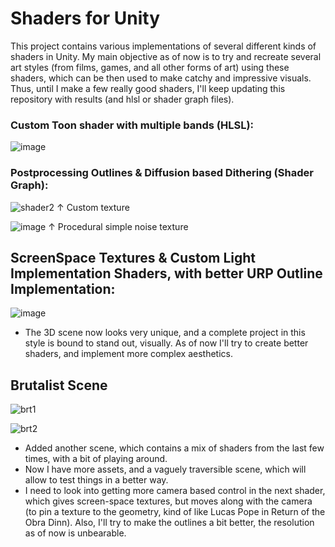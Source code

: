 # Shaders for Unity
This project contains various implementations of several different kinds of shaders in Unity.
My main objective as of now is to try and recreate several art styles (from films, games, and all other forms of art) using these shaders, which can be then used to make catchy and impressive visuals.
Thus, until I make a few really good shaders, I'll keep updating this repository with results (and hlsl or shader graph files). 

### Custom Toon shader with multiple bands (HLSL):
![image](https://github.com/PrateekTh/shader-showcase/assets/57175545/beb54e89-93aa-4f33-a199-3f16f2508ddf)

### Postprocessing Outlines & Diffusion based Dithering (Shader Graph):
![shader2](https://github.com/PrateekTh/shader-showcase/assets/57175545/0f2fb719-a267-4b77-99cd-536d94fbc1b5)
↑ Custom texture

![image](https://github.com/PrateekTh/shader-showcase/assets/57175545/48aa16d3-3d74-46a3-8e17-c74d5d464cd7)
↑ Procedural simple noise texture

## ScreenSpace Textures & Custom Light Implementation Shaders, with better URP Outline Implementation:
![image](https://github.com/PrateekTh/shader-showcase/assets/57175545/c1673b1a-94a4-4dd0-9d00-be2e339845cb)
- The 3D scene now looks very unique, and a complete project in this style is bound to stand out, visually. As of now I'll try to create better shaders, and implement more complex aesthetics.


## Brutalist Scene
![brt1](https://github.com/PrateekTh/shader-showcase/assets/57175545/0fa95122-3c40-4c18-8a70-52f1749a9eca)

![brt2](https://github.com/PrateekTh/shader-showcase/assets/57175545/c63d1ec2-2434-4e64-b53f-680e999bb3dd)

- Added another scene, which contains a mix of shaders from the last few times, with a bit of playing around.
- Now I have more assets, and a vaguely traversible scene, which will allow to test things in a better way.
- I need to look into getting more camera based control in the next shader, which gives screen-space textures, but moves along with the camera (to pin a texture to the geometry, kind of like Lucas Pope in Return of the Obra Dinn). Also, I'll try to make the outlines a bit better, the resolution as of now is unbearable.



